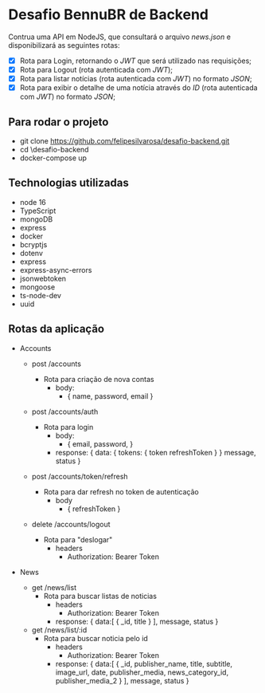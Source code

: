 # Desafio BennuBR de Backend

Contrua uma API em NodeJS, que consultará o arquivo _news.json_ e disponibilizará as seguintes rotas:

- [x] Rota para Login, retornando o _JWT_ que será utilizado nas requisições;
- [x] Rota para Logout (rota autenticada com _JWT_);
- [x] Rota para listar notícias (rota autenticada com _JWT_) no formato _JSON_;
- [x] Rota para exibir o detalhe de uma notícia através do _ID_ (rota autenticada com _JWT_) no formato _JSON_;

## Para rodar o projeto
- git clone https://github.com/felipesilvarosa/desafio-backend.git
- cd \desafio-backend
- docker-compose up

## Technologias utilizadas
 - node 16
 - TypeScript
 - mongoDB
 - express
 - docker
 - bcryptjs
 - dotenv
 - express
 - express-async-errors
 - jsonwebtoken
 - mongoose
 - ts-node-dev
 - uuid

## Rotas da aplicação
- Accounts
    - post /accounts
        - Rota para criação de nova contas
            - body:
                - {
                    name,
                    password,
                    email
                  }
            
    - post /accounts/auth
        - Rota para login
            - body:
                - {
                    email,
                    password,
                  }
            - response:
                {
                    data: {
                        tokens: {
                            token
                            refreshToken
                        }
                    }
                    message,
                    status
                }
    - post /accounts/token/refresh
        - Rota para dar refresh no token de autenticação
            - body
                - {
                    refreshToken
                  }
    - delete /accounts/logout
        - Rota para "deslogar"
            - headers
              - Authorization: Bearer Token

- News
    - get /news/list
        - Rota para buscar listas de noticias
            - headers
              - Authorization: Bearer Token
            - response:
                {
                    data:[
                        {
                            _id,
                            title
                        }
                    ],
                     message,
                    status
                } 
    - get /news/list/:id
        - Rota para buscar noticia pelo id
            - headers
              - Authorization: Bearer Token
            - response:
                {
                    data:[
                        {
                            _id,
                            publisher_name,
                            title,
                            subtitle,
                            image_url,
                            date,
                            publisher_media,
                            news_category_id,
                            publisher_media_2
                        }
                    ],
                     message,
                    status
                }


